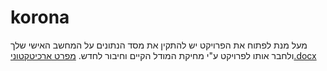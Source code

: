 # korona
מעל מנת לפתוח את הפרויקט יש להתקין את מסד הנתונים על המחשב האישי שלך ולחבר אותו לפרויקט  ע"י  מחיקת המודל הקיים  וחיבור לחדש.
[מפרט ארכיטקטוני.docx](https://github.com/efratgavri/korona/files/11447158/default.docx)
